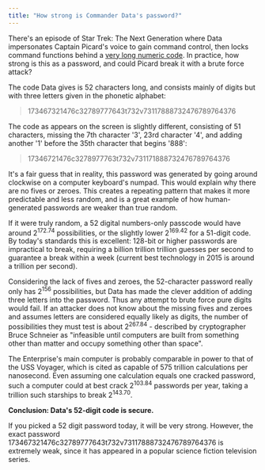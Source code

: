 ```yaml
---
title: "How strong is Commander Data's password?"
---
```


There's an episode of Star Trek: The Next Generation where Data impersonates
Captain Picard's voice to gain command control, then locks command functions
behind a [very long numeric code](https://www.youtube.com/watch?v=rAUVUUhf7U0).
In practice, how strong is this as a password, and could Picard break it with a
brute force attack?

The code Data gives is 52 characters long, and consists mainly of digits but
with three letters given in the phonetic alphabet:

> 173467321476c32789777643t732v73117888732476789764376

The code as appears on the screen is slightly different, consisting of 51
characters, missing the 7th character '3', 23rd character '4', and adding
another '1' before the 35th character that begins '888':

> 17346721476c3278977763t732v731171888732476789764376

It's a fair guess that in reality, this password was generated by going around
clockwise on a computer keyboard's numpad. This would explain why there are no
fives or zeroes. This creates a repeating pattern that makes it more predictable
and less random, and is a great example of how human-generated passwords are
weaker than true random.

If it were truly random, a 52 digital numbers-only passcode would have around
2<sup>172.74</sup> possibilities, or the slightly lower 2<sup>169.42</sup> for a
51-digit code. By today's standards this is excellent: 128-bit or higher
passwords are impractical to break, requiring a billion trillion trillion
guesses per second to guarantee a break within a week (current best technology
in 2015 is around a trillion per second).

Considering the lack of fives and zeroes, the 52-character password really only
has 2<sup>156</sup> possibilities, but Data has made the clever addition of
adding three letters into the password. Thus any attempt to brute force pure
digits would fail. If an attacker does not know about the missing fives and
zeroes and assumes letters are considered equally likely as digits, the number
of possibilities they must test is about 2<sup>267.84</sup> - described by
cryptographer Bruce Schneier as "infeasible until computers are built from
something other than matter and occupy something other than space".

The Enterprise's main computer is probably comparable in power to that of the
USS Voyager, which is cited as capable of 575 trillion calculations per
nanosecond. Even assuming one calculation equals one cracked password, such a
computer could at best crack 2<sup>103.84</sup> passwords per year, taking a
trillion such starships to break 2<sup>143.70</sup>.

__Conclusion: Data's 52-digit code is secure.__

If you picked a 52 digit password today, it will be very strong. However, the
exact password 173467321476c32789777643t732v73117888732476789764376 is extremely
weak, since it has appeared in a popular science fiction television series.
